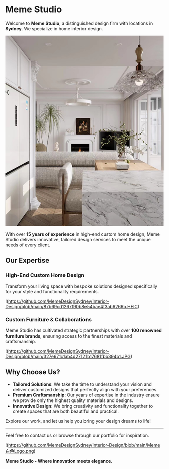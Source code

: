 # Meme Studio

Welcome to **Meme Studio**, a distinguished design firm with locations in **Sydney**. We specialize in home interior design.

![Meme Project](0ceb4edae1bee1196940b3dfc328e505.JPG)

With over **15 years of experience** in high-end custom home design, Meme Studio delivers innovative, tailored design services to meet the unique needs of every client.

## Our Expertise

### High-End Custom Home Design
Transform your living space with bespoke solutions designed specifically for your style and functionality requirements.

!(https://github.com/MemeDesignSydney/Interior-Design/blob/main/87b69cd1267f90b8e54bae4f3ab6266b.HEIC)

### Custom Furniture & Collaborations
Meme Studio has cultivated strategic partnerships with over **100 renowned furniture brands**, ensuring access to the finest materials and craftsmanship.

!(https://github.com/MemeDesignSydney/Interior-Design/blob/main/327e671c1ab4d27121b17681fbb394b1.JPG)

## Why Choose Us?

- **Tailored Solutions**: We take the time to understand your vision and deliver customized designs that perfectly align with your preferences.
- **Premium Craftsmanship**: Our years of expertise in the industry ensure we provide only the highest quality materials and designs.
- **Innovative Design**: We bring creativity and functionality together to create spaces that are both beautiful and practical.

Explore our work, and let us help you bring your design dreams to life!

---

Feel free to contact us or browse through our portfolio for inspiration.

!(https://github.com/MemeDesignSydney/Interior-Design/blob/main/Meme白色Logo.png)

**Meme Studio - Where innovation meets elegance.**
